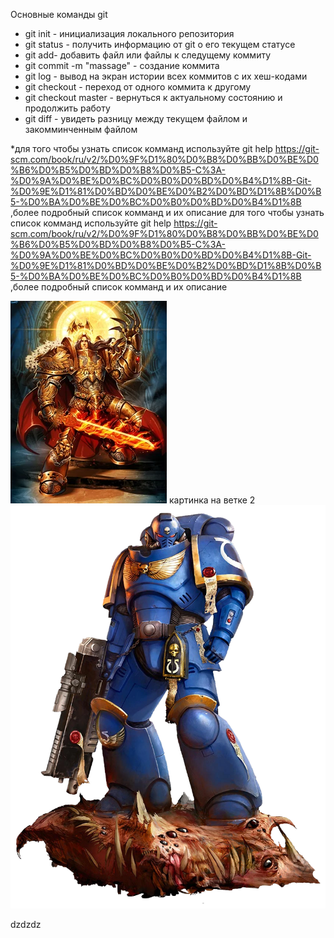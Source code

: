 Основные команды git
+ git init - инициализация локального репозитория
+ git status - получить информацию от git о его текущем статусе
+ git add- добавить файл или файлы к следущему коммиту
+ git commit -m "massage" - создание коммита
+ git log - вывод на экран истории всех коммитов с их хеш-кодами
+ git checkout - переход от одного коммита к другому
+ git checkout master - вернуться к актуальному состоянию и продолжить работу
+ git diff - увидеть разницу между текущем файлом и закомминченным файлом

*для того чтобы узнать список комманд используйте git help
https://git-scm.com/book/ru/v2/%D0%9F%D1%80%D0%B8%D0%BB%D0%BE%D0%B6%D0%B5%D0%BD%D0%B8%D0%B5-C%3A-%D0%9A%D0%BE%D0%BC%D0%B0%D0%BD%D0%B4%D1%8B-Git-%D0%9E%D1%81%D0%BD%D0%BE%D0%B2%D0%BD%D1%8B%D0%B5-%D0%BA%D0%BE%D0%BC%D0%B0%D0%BD%D0%B4%D1%8B ,более подробный список комманд и их описание
для того чтобы узнать список комманд используйте git help
https://git-scm.com/book/ru/v2/%D0%9F%D1%80%D0%B8%D0%BB%D0%BE%D0%B6%D0%B5%D0%BD%D0%B8%D0%B5-C%3A-%D0%9A%D0%BE%D0%BC%D0%B0%D0%BD%D0%B4%D1%8B-Git-%D0%9E%D1%81%D0%BD%D0%BE%D0%B2%D0%BD%D1%8B%D0%B5-%D0%BA%D0%BE%D0%BC%D0%B0%D0%BD%D0%B4%D1%8B ,более подробный список комманд и их описание

![его свет с нами ](imperator.webp)
картинка на ветке 2
![astramilitarum](waha.webp)




dzdzdz